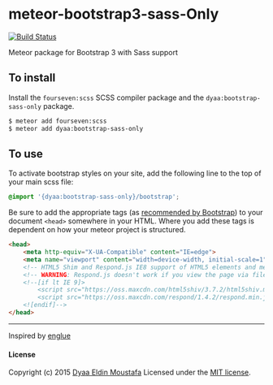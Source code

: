 meteor-bootstrap3-sass-Only
======================
[![Build Status](https://travis-ci.org/dyaa/meteor-bootstrap3-sass-only.svg)](https://travis-ci.org/dyaa/meteor-bootstrap3-sass-only)

Meteor package for Bootstrap 3 with Sass support

To install
----------

Install the `fourseven:scss` SCSS compiler package and the `dyaa:bootstrap-sass-only` package.

```sh
$ meteor add fourseven:scss
$ meteor add dyaa:bootstrap-sass-only
```

To use
------

To activate bootstrap styles on your site, add the following line to the top of your main scss file:

```scss
@import '{dyaa:bootstrap-sass-only}/bootstrap';
```

Be sure to add the appropriate tags (as [recommended by Bootstrap](http://getbootstrap.com/getting-started/#template)) to your document `<head>` somewhere in your HTML. Where you add these tags is dependent on how your meteor project is structured.

```html
<head>
	<meta http-equiv="X-UA-Compatible" content="IE=edge">
	<meta name="viewport" content="width=device-width, initial-scale=1">
	<!-- HTML5 Shim and Respond.js IE8 support of HTML5 elements and media queries -->
	<!-- WARNING: Respond.js doesn't work if you view the page via file:// -->
	<!--[if lt IE 9]>
		<script src="https://oss.maxcdn.com/html5shiv/3.7.2/html5shiv.min.js"></script>
		<script src="https://oss.maxcdn.com/respond/1.4.2/respond.min.js"></script>
	<![endif]-->
</head>
```

--------------------------------------------------------

Inspired by [englue](https://github.com/englue) 

#### License

Copyright (c) 2015 [Dyaa Eldin Moustafa][1] Licensed under the [MIT license][2].


  [1]: https://dyaa.me/
  [2]: https://github.com/dyaa/meteor-bootstrap-sass-only/blob/master/LICENSE.md